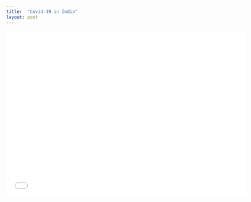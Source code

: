 ```yaml
---
title:  "Covid-19 in India"
layout: post
---
```





<iframe seamless frameborder="0" src="[https://public.tableau.com/views/GTSRB_Result_Viz/GTSRB?:embed=yes&:display_count=yes&:showVizHome=no](https://public.tableau.com/app/profile/manish.yadav3224/viz/Covid19_Dataset_16720607275870/Dashboard_India)" width = '650' height = '450' scrolling='yes' ></iframe>

